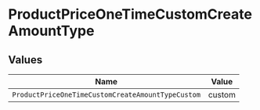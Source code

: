 # ProductPriceOneTimeCustomCreateAmountType


## Values

| Name                                              | Value                                             |
| ------------------------------------------------- | ------------------------------------------------- |
| `ProductPriceOneTimeCustomCreateAmountTypeCustom` | custom                                            |